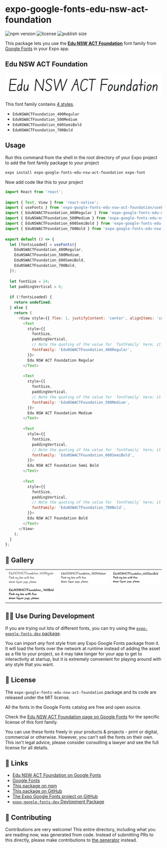 # expo-google-fonts-edu-nsw-act-foundation

![npm version](https://flat.badgen.net/npm/v/expo-google-fonts-edu-nsw-act-foundation)
![license](https://flat.badgen.net/github/license/expo/google-fonts)
![publish size](https://flat.badgen.net/packagephobia/install/expo-google-fonts-edu-nsw-act-foundation)

This package lets you use the [**Edu NSW ACT Foundation**](https://fonts.google.com/specimen/Edu+NSW+ACT+Foundation) font family from [Google Fonts](https://fonts.google.com/) in your Expo app.

## Edu NSW ACT Foundation

![Edu NSW ACT Foundation](./font-family.png)

This font family contains [4 styles](#-gallery).

- `EduNSWACTFoundation_400Regular`
- `EduNSWACTFoundation_500Medium`
- `EduNSWACTFoundation_600SemiBold`
- `EduNSWACTFoundation_700Bold`

## Usage

Run this command from the shell in the root directory of your Expo project to add the font family package to your project
```sh
expo install expo-google-fonts-edu-nsw-act-foundation expo-font
```

Now add code like this to your project
```js
import React from 'react';

import { Text, View } from 'react-native';
import { useFonts } from 'expo-google-fonts-edu-nsw-act-foundation/useFonts';
import { EduNSWACTFoundation_400Regular } from 'expo-google-fonts-edu-nsw-act-foundation/400Regular';
import { EduNSWACTFoundation_500Medium } from 'expo-google-fonts-edu-nsw-act-foundation/500Medium';
import { EduNSWACTFoundation_600SemiBold } from 'expo-google-fonts-edu-nsw-act-foundation/600SemiBold';
import { EduNSWACTFoundation_700Bold } from 'expo-google-fonts-edu-nsw-act-foundation/700Bold';

export default () => {
  let [fontsLoaded] = useFonts({
    EduNSWACTFoundation_400Regular,
    EduNSWACTFoundation_500Medium,
    EduNSWACTFoundation_600SemiBold,
    EduNSWACTFoundation_700Bold,
  });

  let fontSize = 24;
  let paddingVertical = 6;

  if (!fontsLoaded) {
    return undefined;
  } else {
    return (
      <View style={{ flex: 1, justifyContent: 'center', alignItems: 'center' }}>
        <Text
          style={{
            fontSize,
            paddingVertical,
            // Note the quoting of the value for `fontFamily` here; it expects a string!
            fontFamily: 'EduNSWACTFoundation_400Regular',
          }}>
          Edu NSW ACT Foundation Regular
        </Text>

        <Text
          style={{
            fontSize,
            paddingVertical,
            // Note the quoting of the value for `fontFamily` here; it expects a string!
            fontFamily: 'EduNSWACTFoundation_500Medium',
          }}>
          Edu NSW ACT Foundation Medium
        </Text>

        <Text
          style={{
            fontSize,
            paddingVertical,
            // Note the quoting of the value for `fontFamily` here; it expects a string!
            fontFamily: 'EduNSWACTFoundation_600SemiBold',
          }}>
          Edu NSW ACT Foundation Semi Bold
        </Text>

        <Text
          style={{
            fontSize,
            paddingVertical,
            // Note the quoting of the value for `fontFamily` here; it expects a string!
            fontFamily: 'EduNSWACTFoundation_700Bold',
          }}>
          Edu NSW ACT Foundation Bold
        </Text>
      </View>
    );
  }
};

```

## 🔡 Gallery


||||
|-|-|-|
|![EduNSWACTFoundation_400Regular](.//400Regular/EduNSWACTFoundation_400Regular.ttf.png)|![EduNSWACTFoundation_500Medium](.//500Medium/EduNSWACTFoundation_500Medium.ttf.png)|![EduNSWACTFoundation_600SemiBold](.//600SemiBold/EduNSWACTFoundation_600SemiBold.ttf.png)||
|![EduNSWACTFoundation_700Bold](.//700Bold/EduNSWACTFoundation_700Bold.ttf.png)||||


## 👩‍💻 Use During Development

If you are trying out lots of different fonts, you can try using the [`expo-google-fonts-dev` package](https://github.com/freeboub/google-fonts/tree/master/font-packages/dev#readme).

You can import *any* font style from any Expo Google Fonts package from it. It will load the fonts
over the network at runtime instead of adding the asset as a file to your project, so it may take longer
for your app to get to interactivity at startup, but it is extremely convenient
for playing around with any style that you want.

## 📖 License

The `expo-google-fonts-edu-nsw-act-foundation` package and its code are released under the MIT license.

All the fonts in the Google Fonts catalog are free and open source.

Check the [Edu NSW ACT Foundation page on Google Fonts](https://fonts.google.com/specimen/Edu+NSW+ACT+Foundation) for the specific license of this font family.

You can use these fonts freely in your products & projects - print or digital, commercial or otherwise. However, you can't sell the fonts on their own. This isn't legal advice, please consider consulting a lawyer and see the full license for all details.

## 🔗 Links

- [Edu NSW ACT Foundation on Google Fonts](https://fonts.google.com/specimen/Edu+NSW+ACT+Foundation)
- [Google Fonts](https://fonts.google.com/)
- [This package on npm](https://www.npmjs.com/package/expo-google-fonts-edu-nsw-act-foundation)
- [This package on GitHub](https://github.com/freeboub/google-fonts/tree/master/font-packages/edu-nsw-act-foundation)
- [The Expo Google Fonts project on GitHub](https://github.com/freeboub/google-fonts)
- [`expo-google-fonts-dev` Devlopment Package](https://github.com/freeboub/google-fonts/tree/master/font-packages/dev)

## 🤝 Contributing

Contributions are very welcome! This entire directory, including what you are reading now, was generated from code. Instead of submitting PRs to this directly, please make contributions to [the generator](https://github.com/freeboub/google-fonts/tree/master/packages/generator) instead.
